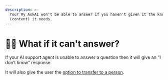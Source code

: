 ```yaml
---
description: >-
  Your My AskAI won't be able to answer if you haven't given it the knowledge
  (content) it needs.
---
```


# 🤷‍♂️ What if it can't answer?

If your AI support agent is unable to answer a question then it will give an “I don’t know” response.&#x20;

It will also give the user the [option to transfer to a person](../../features/human-handover.md).
